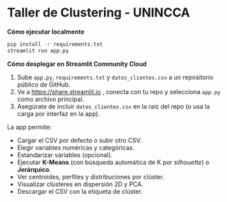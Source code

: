 
# Taller de Clustering - UNINCCA

**Cómo ejecutar localmente**

```bash
pip install -r requirements.txt
streamlit run app.py
```

**Cómo desplegar en Streamlit Community Cloud**

1. Sube `app.py`, `requirements.txt` y `datos_clientes.csv` a un repositorio público de GitHub.
2. Ve a https://share.streamlit.io , conecta con tu repo y selecciona `app.py` como archivo principal.
3. Asegúrate de incluir `datos_clientes.csv` en la raíz del repo (o usa la carga por interfaz en la app).

La app permite:
- Cargar el CSV por defecto o subir otro CSV.
- Elegir variables numéricas y categóricas.
- Estandarizar variables (opcional).
- Ejecutar **K-Means** (con búsqueda automática de K por *silhouette*) o **Jerárquico**.
- Ver centroides, perfiles y distribuciones por clúster.
- Visualizar clústeres en dispersión 2D y PCA.
- Descargar el CSV con la etiqueta de clúster.

